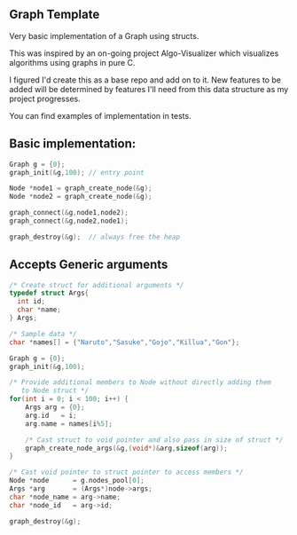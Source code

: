 ## Graph Template
Very basic implementation of a Graph using structs. 

This was inspired by an on-going project Algo-Visualizer which visualizes algorithms using graphs in pure C.

I figured I'd create this as a base repo and add on to it. New features to be added will be determined by features I'll need from this data structure as my project progresses.

You can find examples of implementation in tests.

## Basic implementation:

```C
Graph g = {0};
graph_init(&g,100); // entry point

Node *node1 = graph_create_node(&g);
Node *node2 = graph_create_node(&g);

graph_connect(&g,node1,node2); 
graph_connect(&g,node2,node1);

graph_destroy(&g);  // always free the heap
```

## Accepts Generic arguments
```C
/* Create struct for additional arguments */
typedef struct Args{
  int id;
  char *name;
} Args;

/* Sample data */
char *names[] = {"Naruto","Sasuke","Gojo","Killua","Gon"};

Graph g = {0};
graph_init(&g,100);

/* Provide additional members to Node without directly adding them
   to Node struct */
for(int i = 0; i < 100; i++) {              
    Args arg = {0};
    arg.id   = i;
    arg.name = names[i%5];

    /* Cast struct to void pointer and also pass in size of struct */
    graph_create_node_args(&g,(void*)&arg,sizeof(arg));   
}

/* Cast void pointer to struct pointer to access members */
Node *node      = g.nodes_pool[0];
Args *arg       = (Args*)node->args;
char *node_name = arg->name;
char *node_id   = arg->id;

graph_destroy(&g);
```
